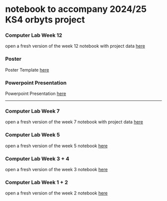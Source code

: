 # notebook to accompany 2024/25 KS4 orbyts project 

### Computer Lab Week 12
open a fresh version of the week 12 notebook with project data [here](https://colab.research.google.com/github/Jools-Clarke/orbyts24/blob/main/lesson_12_plot_templates.ipynb)

### Poster
Poster Template [here](https://docs.google.com/presentation/d/1e9JMmKLyIs_VzMqyICCYqkhKGwosFM32LCZJA07v0fc/edit?usp=sharing)

### Powerpoint Presentation
Powerpoint Presentation [here](https://docs.google.com/presentation/d/1fu-wAnFdq8mKnlxrAOycnvYL5VZgOoAwwWQGzhHShTA/edit?usp=sharing)

---

### Computer Lab Week 7
open a fresh version of the week 7 notebook with project data [here](https://colab.research.google.com/github/Jools-Clarke/orbyts24/blob/main/lesson_7_BLANK_project_data.ipynb)

### Computer Lab Week 5
open a fresh version of the week 5 notebook [here](https://colab.research.google.com/github/Jools-Clarke/orbyts24/blob/main/lesson_5_hyperparameter_tuning.ipynb)

### Computer Lab Week 3 + 4
open a fresh version of the week 3 notebook [here](https://colab.research.google.com/github/Jools-Clarke/orbyts24/blob/main/lesson_3.ipynb)

### Computer Lab Week 1 + 2
open a fresh version of the week 2 notebook [here](https://colab.research.google.com/github/Jools-Clarke/orbyts24/blob/main/lesson_2.ipynb)


